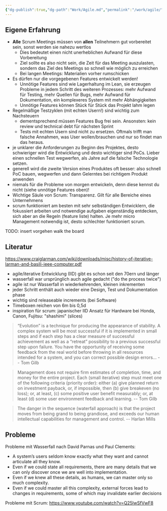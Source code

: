 ```yaml
---
{"dg-publish":true,"dg-path":"Work/Agile.md","permalink":"/work/agile/","tags":["experience","opinion","german"],"created":"2024-01-18T20:16:28.049+01:00","updated":"2025-05-25T21:25:54.213+02:00"}
---
```


## Eigene Erfahrung
- **Alle** Scrum Meetings müssen von **allen** Teilnehmern gut vorbereitet sein, sonst werden sie nahezu wertlos
	- Dies bedeutet einen nicht unerheblichen Aufwand für diese Vorbereitung
	- Ziel sollte es also nicht sein, die Zeit für das Meeting auszulasten, sondern das Ziel des Meetings so schnell wie möglich zu erreichen 
	- Bei langen Meetings: Materialien vorher rumschicken 
- Es dürfen nur die vorgegebenen Features entwickelt werden!
	- Unnötige Features sind wie Lagerhaltung im Lean, sie erzeugen Probleme in jedem Schritt des weiteren Prozesses: mehr Aufwand für Testing, mehr Quellen für Bugs, mehr Aufwand für Dokumentation, ein komplexeres System mit mehr Abhängigkeiten
	- Unnötige Features können Stück für Stück das Projekt lahm legen
- Regelmäßige Testzyklen (mit echten Usern!) sind wichtig zum Nachsteuern
	- dementsprechend müssen Features Bug frei sein. Ansonsten: kein review und technical debt für nächsten Sprint
	- Tests mit echten Usern sind nicht zu ersetzen. Oftmals trifft man falsche Annahmen, was User wollen/brauchen und nur so findet man das heraus.
- je unklarer die Anforderungen zu Beginn des Projektes, desto schwieriger wird die Entwicklung und desto wichtiger sind PoCs. Lieber einen schnellen Test wegwerfen, als Jahre auf die falsche Technologie setzen.
- generell wird die zweite Version eines Produktes oft besser: also schnell PoC bauen, wegwerfen und dann Gelerntes bei richtigem Produkt anwenden 
- niemals für die Probleme von morgen entwickeln, denn diese kennst du nicht (siehe unnötige Features oben)!
- Wichtige Säule von Scrum: Transparenz. Gilt für alle Bereiche eines Unternehmens 
- scrum funktioniert am besten mit sehr selbständigen Entwicklern, die fokussiert arbeiten und notwendige aufgaben eigenständig entdecken, sich aber an die Regeln (feature liste) halten. Je mehr micro Management notwendig ist, desto schlechter funktioniert scrum.

TODO: insert vorgehen walk the board

## Literatur
https://www.craiglarman.com/wiki/downloads/misc/history-of-iterative-larman-and-basili-ieee-computer.pdf
- agile/iterative Entwicklung (IID) gibt es schon seit den 70ern und länger 
- wasserfall war ursprünglich auch agile gedacht ("do the process twice")
- agile ist nur Wasserfall in wiederkehrenden, kleinen inkrementen
- jeder Schritt enthält auch wieder eine Design, Test und Dokumentation phase
- wichtig sind releaseable increments (bei Software)
- Timeboxen reichen von 6m bis 0,5d
- inspiration für scrum: japanischer IID Ansatz für Hardware bei Honda, Canon, Fujitsu: "shashimi" (slices)
> “Evolution” is a technique for producing the appearance of stability. A complex system will be most successful if it is implemented in small steps and if each step has a clear measure of successful achievement as well as a “retreat” possibility to a previous successful step upon failure. You have the opportunity of receiving some feedback from the real world before throwing in all resources intended for a system, and you can correct possible design errors…
> -- Tom Gilb

> Management does not require firm estimates of completion, time, and money for the entire project. Each (small iterative) step must meet one of the following criteria (priority order): either (a) give planned return on investment payback, or, if impossible, then (b) give breakeven (no loss); or, at least, (c) some positive user benefit measurably; or, at least (d) some user environment feedback and learning.
> -- Tom Gilb

> The danger in the sequence (waterfall approach) is that the project moves from being grand to being grandiose, and exceeds our human intellectual capabilities for management and control.
> -- Harlan Mills

## Probleme
Probleme mit Wasserfall nach David Parnas und Paul Clements:
- A system’s users seldom know exactly what they want and cannot articulate all they know.
- Even if we could state all requirements, there are many details that we can only discover once we are well into implementation.
- Even if we knew all these details, as humans, we can master only so much complexity.
- Even if we could master all this complexity, external forces lead to changes in requirements, some of which may invalidate earlier decisions

Probleme mit Scrum:
https://www.youtube.com/watch?v=Q25lwSfVwF8


